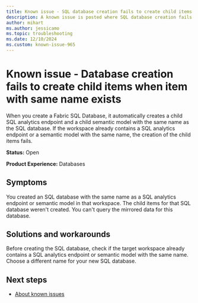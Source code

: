 ```yaml
---
title: Known issue - SQL database creation fails to create child items when item with same name exists
description: A known issue is posted where SQL database creation fails to create child items when item with same name exists.
author: mihart
ms.author: jessicamo
ms.topic: troubleshooting  
ms.date: 12/10/2024
ms.custom: known-issue-965
---
```


# Known issue - Database creation fails to create child items when item with same name exists

When you create a Fabric SQL Database, it automatically creates a child SQL analytics endpoint and a child semantic model with the same name as the SQL database. If the workspace already contains a SQL analytics endpoint or a semantic model with the same name, the creation of the child items fails.

**Status:** Open

**Product Experience:** Databases

## Symptoms

You created an SQL database with the same name as a SQL analytics endpoint or semantic model in that workspace. The child items for that SQL database weren't created. You can't query the mirrored data for this database.

## Solutions and workarounds

Before creating the SQL database, check if the target workspace already contains a SQL analytics endpoint or semantic model with the same name. Choose a different name for your new SQL database.

## Next steps

- [About known issues](https://support.fabric.microsoft.com/known-issues)
